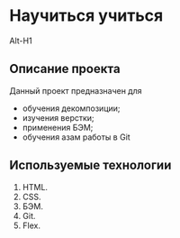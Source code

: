 # Научиться учиться
Alt-H1
## Описание проекта
Данный проект предназначен для 
* обучения декомпозиции;
* изучения верстки;
* применения БЭМ;
* обучения азам работы в Git
## Используемые технологии
1. HTML.
2. CSS.
3. БЭМ.
4. Git.
5. Flex.